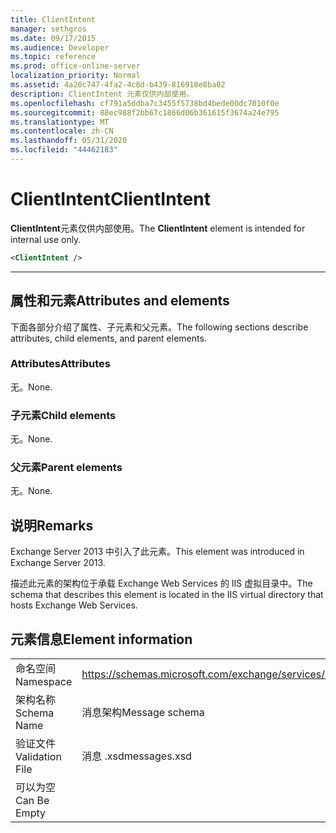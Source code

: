 ```yaml
---
title: ClientIntent
manager: sethgros
ms.date: 09/17/2015
ms.audience: Developer
ms.topic: reference
ms.prod: office-online-server
localization_priority: Normal
ms.assetid: 4a20c747-4fa2-4c8d-b439-816918e8ba02
description: ClientIntent 元素仅供内部使用。
ms.openlocfilehash: cf791a5ddba7c3455f5738bd4bede00dc7010f0e
ms.sourcegitcommit: 88ec988f2bb67c1866d06b361615f3674a24e795
ms.translationtype: MT
ms.contentlocale: zh-CN
ms.lasthandoff: 05/31/2020
ms.locfileid: "44462183"
---
```

# <a name="clientintent"></a><span data-ttu-id="177e4-103">ClientIntent</span><span class="sxs-lookup"><span data-stu-id="177e4-103">ClientIntent</span></span>

<span data-ttu-id="177e4-104">**ClientIntent**元素仅供内部使用。</span><span class="sxs-lookup"><span data-stu-id="177e4-104">The **ClientIntent** element is intended for internal use only.</span></span> 
  
```XML
<ClientIntent />
```

 ****
## <a name="attributes-and-elements"></a><span data-ttu-id="177e4-105">属性和元素</span><span class="sxs-lookup"><span data-stu-id="177e4-105">Attributes and elements</span></span>

<span data-ttu-id="177e4-106">下面各部分介绍了属性、子元素和父元素。</span><span class="sxs-lookup"><span data-stu-id="177e4-106">The following sections describe attributes, child elements, and parent elements.</span></span>
  
### <a name="attributes"></a><span data-ttu-id="177e4-107">Attributes</span><span class="sxs-lookup"><span data-stu-id="177e4-107">Attributes</span></span>

<span data-ttu-id="177e4-108">无。</span><span class="sxs-lookup"><span data-stu-id="177e4-108">None.</span></span>
  
### <a name="child-elements"></a><span data-ttu-id="177e4-109">子元素</span><span class="sxs-lookup"><span data-stu-id="177e4-109">Child elements</span></span>

<span data-ttu-id="177e4-110">无。</span><span class="sxs-lookup"><span data-stu-id="177e4-110">None.</span></span>
  
### <a name="parent-elements"></a><span data-ttu-id="177e4-111">父元素</span><span class="sxs-lookup"><span data-stu-id="177e4-111">Parent elements</span></span>

<span data-ttu-id="177e4-112">无。</span><span class="sxs-lookup"><span data-stu-id="177e4-112">None.</span></span>
  
## <a name="remarks"></a><span data-ttu-id="177e4-113">说明</span><span class="sxs-lookup"><span data-stu-id="177e4-113">Remarks</span></span>

<span data-ttu-id="177e4-114">Exchange Server 2013 中引入了此元素。</span><span class="sxs-lookup"><span data-stu-id="177e4-114">This element was introduced in Exchange Server 2013.</span></span>
  
<span data-ttu-id="177e4-115">描述此元素的架构位于承载 Exchange Web Services 的 IIS 虚拟目录中。</span><span class="sxs-lookup"><span data-stu-id="177e4-115">The schema that describes this element is located in the IIS virtual directory that hosts Exchange Web Services.</span></span>
  
## <a name="element-information"></a><span data-ttu-id="177e4-116">元素信息</span><span class="sxs-lookup"><span data-stu-id="177e4-116">Element information</span></span>

|||
|:-----|:-----|
|<span data-ttu-id="177e4-117">命名空间</span><span class="sxs-lookup"><span data-stu-id="177e4-117">Namespace</span></span>  <br/> |https://schemas.microsoft.com/exchange/services/2006/messages  <br/> |
|<span data-ttu-id="177e4-118">架构名称</span><span class="sxs-lookup"><span data-stu-id="177e4-118">Schema Name</span></span>  <br/> |<span data-ttu-id="177e4-119">消息架构</span><span class="sxs-lookup"><span data-stu-id="177e4-119">Message schema</span></span>  <br/> |
|<span data-ttu-id="177e4-120">验证文件</span><span class="sxs-lookup"><span data-stu-id="177e4-120">Validation File</span></span>  <br/> |<span data-ttu-id="177e4-121">消息 .xsd</span><span class="sxs-lookup"><span data-stu-id="177e4-121">messages.xsd</span></span>  <br/> |
|<span data-ttu-id="177e4-122">可以为空</span><span class="sxs-lookup"><span data-stu-id="177e4-122">Can Be Empty</span></span>  <br/> ||
   

